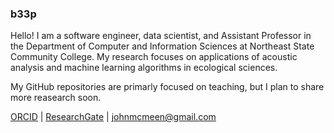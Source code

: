 ### b33p
Hello! I am a software engineer, data scientist, and Assistant Professor in the Department of Computer and Information Sciences at Northeast State Community College. My research focuses on applications of acoustic analysis and machine learning algorithms in ecological sciences.

My GitHub repositories are primarly focused on teaching, but I plan to share more reasearch soon.

[ORCID](https://orcid.org/0009-0003-8141-567X) | [ResearchGate](https://www.researchgate.net/profile/John_Mcmeen) | johnmcmeen@gmail.com

